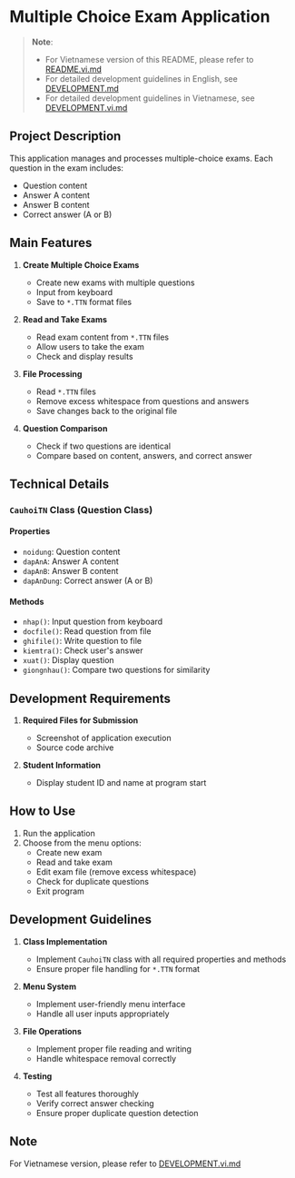 # Multiple Choice Exam Application

> **Note**: 
> - For Vietnamese version of this README, please refer to [README.vi.md](README.vi.md)
> - For detailed development guidelines in English, see [DEVELOPMENT.md](DEVELOPMENT.md)
> - For detailed development guidelines in Vietnamese, see [DEVELOPMENT.vi.md](DEVELOPMENT.vi.md)

## Project Description

This application manages and processes multiple-choice exams. Each question in the exam includes:
- Question content
- Answer A content
- Answer B content
- Correct answer (A or B)

## Main Features

1. **Create Multiple Choice Exams**
   - Create new exams with multiple questions
   - Input from keyboard
   - Save to `*.TTN` format files

2. **Read and Take Exams**
   - Read exam content from `*.TTN` files
   - Allow users to take the exam
   - Check and display results

3. **File Processing**
   - Read `*.TTN` files
   - Remove excess whitespace from questions and answers
   - Save changes back to the original file

4. **Question Comparison**
   - Check if two questions are identical
   - Compare based on content, answers, and correct answer

## Technical Details

### `CauhoiTN` Class (Question Class)

#### Properties
- `noidung`: Question content
- `dapAnA`: Answer A content
- `dapAnB`: Answer B content
- `dapAnDung`: Correct answer (A or B)

#### Methods
- `nhap()`: Input question from keyboard
- `docfile()`: Read question from file
- `ghifile()`: Write question to file
- `kiemtra()`: Check user's answer
- `xuat()`: Display question
- `giongnhau()`: Compare two questions for similarity

## Development Requirements

1. **Required Files for Submission**
   - Screenshot of application execution
   - Source code archive

2. **Student Information**
   - Display student ID and name at program start

## How to Use

1. Run the application
2. Choose from the menu options:
   - Create new exam
   - Read and take exam
   - Edit exam file (remove excess whitespace)
   - Check for duplicate questions
   - Exit program

## Development Guidelines

1. **Class Implementation**
   - Implement `CauhoiTN` class with all required properties and methods
   - Ensure proper file handling for `*.TTN` format

2. **Menu System**
   - Implement user-friendly menu interface
   - Handle all user inputs appropriately

3. **File Operations**
   - Implement proper file reading and writing
   - Handle whitespace removal correctly

4. **Testing**
   - Test all features thoroughly
   - Verify correct answer checking
   - Ensure proper duplicate question detection

## Note

For Vietnamese version, please refer to [DEVELOPMENT.vi.md](DEVELOPMENT.vi.md) 